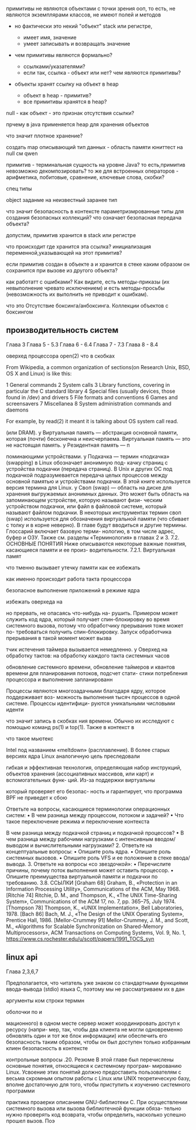 примитивы не являются объектами с точки зрения ооп, то есть, не являются экземплярами классов, не имеют полей и методов
- но фактически это некий "объект" stack или регистре,
  - имеет имя, значение
  - умеет записывать и возвращать значение



- чем примитивы являются формально?
  - ссылками/указателями?
  - если так, ссылка - объект или нет?
    чем являются примитивы?

- объекты хранят ссылку на объект в heap
  - объект в heap - примитив?
  - все примитивы хранятся в heap?


null - как объект - это признак отсутствия ссылки?

прчему в java применяется heap для хранения объектов

что значит плотное хранение?

создать map описывающий
тип данных - область памяти
юниттест на null
см qwen


примитив - терминальная сущность на уровне Java?
то есть,примитив невозможно декомпозировать?
то же для встроенных операторов - арифметика, побитовые, сравнение, ключевые слова, скобки?

спец типы

object
заданме на неизвестный заранее тип

что значит безопасность в контексте
параметризмрованные типы для создания безопасных коллекций?
что означает безопасная передача объекта?

допустим, примитив хранится в stack или регистре

что происходит
где хранится эта ссылка?
инициализация переменной,указывающей на этот примитив?

если примитив создан в объекте а
и хранится в стеке
каким образом он сохранится при вызове из другого объекта?


как работатт с ошибками?
Как видите, есть методы-приказы (их невыполнение чревато исключением) и есть методы-просьбы (невозможность их выполнить не приводит к ошибкам).

что это
Отсутствие боксинга/анбоксинга.
Коллекции объектов с боксингом


## производительность систем

Глава 3
Глава 5 - 5.3
Глава 6 - 6.4
Глава 7 - 7.3
Глава 8 - 8.4

оверхед процессора
open(2)
что в скобках

From Wikipedia, a common organization of sections(on Research Unix, BSD, OS X and Linux) is like this:

1 General commands 2 System calls 3 Library functions, covering in particular the C standard library 4 Special files (usually devices, those found in /dev) and drivers 5 File formats and conventions 6 Games and screensavers 7 Miscellanea 8 System administration commands and daemons

For example, by read(2) it meant it is talking about OS system call read.


(или DRAM).
y Виртуальная память — абстракция основной памяти, которая (почти) бесконечна
и неисчерпаема. Виртуальная память — это не настоящая память.
y Резидентная память — п


поминающими устройствами.
y Подкачка — термин «подкачка» (swapping) в Linux обозначает анонимную под-
качку страниц с устройства подкачки (передача страниц). В Unix и других ОС
под подкачкой подразумевается передача целых процессов между основной
памятью и устройствами подкачки. В этой книге используется версия термина
для Linux.
y Своп (swap) — область на диске для хранения выгружаемых анонимных данных.
Это может быть область на запоминающем устройстве, которую называют физи-
ческим устройством подкачки, или файл в файловой системе, который называют
файлом подкачки. В некоторых инструментах термин своп (swap) используется
для обозначения виртуальной памяти (что сбивает с толку и в корне неверно).
В главе будут вводиться и другие термины. Глоссарий включает базовую терми-
нологию, в том числе адрес, буфер и ОЗУ. Также см. разделы «Терминология»
в главах 2 и 3.
7.2. ОСНОВНЫЕ ПОНЯТИЯ
Ниже описываются некоторые важные понятия, касающиеся памяти и ее произ-
водительности.
7.2.1. Виртуальная памят




что тменно вызывает утечку памяти
как ее избежать

как именно происходит работа такта процессора

безопасное выполнение приложений в режиме ядра


избежать оверхеда на


но прервать, не опасаясь что-нибудь на-
рушить. Примером может служить код ядра, который получает спин-блокировку
во время системного вызова, потому что обработчику прерывания тоже может по-
требоваться получить спин-блокировку. Запуск обработчика прерывания в такой
момент может вызва

тчик истечения таймера вызывается немедленно.
y Оверхед на обработку тактов: на обработку каждого такта системных часов


обновление системного времени,
обновление таймеров и квантов времени для планирования потоков, подсчет стати-
стики потребления процессора и выполнение запланированн

Процессы являются многозадачными благодаря ядру, которое поддерживает воз-
можность выполнения тысяч процессов в одной системе. Процессы идентифици-
руются уникальными числовыми иденти

что значит запись в скобках
ния времени. Обычно их исследуют
с помощью команд ps(1) и top(1). Также в контекст в

что такое мьютекс

Intel под названием «meltdown» (расплавление). В более старых
версиях ядра Linux аналогичную цель преследовали

гибкая и эффективная технология, определяющая набор инструкций,
объектов хранения (ассоциативных массивов, или карт) и вспомогательных функ-
ций. Из-за поддержки виртуальны

который проверяет его безопас-
ность и гарантирует, что программа BPF не приведет к сбою

Ответьте на вопросы, касающиеся терминологии операционных систем:
• В чем разница между процессом, потоком и задачей?
• Что такое переключение режима и переключение контекста

В чем разница между подкачкой страниц и подкачкой процессов?
• В чем разница между рабочими нагрузками с интенсивным вводом/выводом
и вычислительными нагрузками?
2. Ответьте на концептуальные вопросы:
   • Опишите роль ядра.
   • Опишите роль системных вызовов.
   • Опишите роль VFS и ее положение в стеке ввода/вывода.
3. Ответьте на вопросы «со звездочкой»:
   • Перечислите причины, почему поток выполнения может оставить процессор.
   • Опишите преимущества виртуальной памяти и подкачки по требованию.
   3.8. ССЫЛКИ
   [Graham 68] Graham, B., «Protection in an Information Processing Utility», Communications
   of the ACM, May 1968.
   [Ritchie 74] Ritchie, D. M., and Thompson, K., «The UNIX Time-Sharing System», Communications
   of the ACM 17, no. 7, pp. 365–75, July 1974.
   [Thompson 78] Thompson, K., «UNIX Implementation», Bell Laboratories, 1978.
   [Bach 86] Bach, M. J., «The Design of the UNIX Operating System», Prentice Hall, 1986.
   [Mellor-Crummey 91] Mellor-Crummey, J. M., and Scott, M., «Algorithms for Scalable
   Synchronization on Shared-Memory Multiprocessors», ACM Transactions on Computing
   Systems, Vol. 9, No. 1, https://www.cs.rochester.edu/u/scott/papers/1991_TOCS_syn


## linux api

Глава 2,3,6,7

Предполагается, что читатель уже знаком со стандартными функциями ввода-вывода (stdio)
языка C, поэтому мы не рассматриваем их в дан

аргументы ком строки терммн

оболочки по и

мационного) в одном месте сервер может координировать доступ к ресурсу (напри-
мер, так, чтобы два клиента не могли одновременно обновлять один и тот же блок
информации) или обеспечить его безопасность таким образом, чтобы он был доступен
только избранным клиен
безопасность в контексте

контрольные вопросы
.20. Резюме
В этой главе был перечислены основные понятия, относящиеся к системному програм-
мированию Linux. Усвоение этих понятий должно предоставить пользователям с весьма
скромным опытом работы с Linux или UNIX теоретическую базу, вполне достаточную
для того, чтобы приступить к изучению системного программи

практика проаерки
описанием GNU-библиотеки C.
При осуществлении системного вызова или вызова библиотечной функции обяза-
тельно нужно проверять код возврата, чтобы определить, насколько успешно прошел
вызов. Поэ

